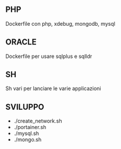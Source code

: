 PHP
-----
Dockerfile con php, xdebug, mongodb, mysql

ORACLE
-----
Dockerfile per usare sqlplus e sqlldr 

SH
----
Sh vari per lanciare le varie applicazioni

SVILUPPO
-------
* ./create_network.sh
* ./portainer.sh
* ./mysql.sh
* ./mongo.sh
